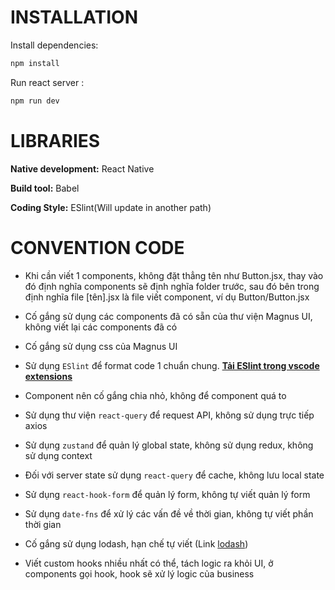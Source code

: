 # INSTALLATION

Install dependencies:
```bash
npm install
```


Run react server :
```bash
npm run dev
```
# LIBRARIES

**Native development:** React Native

**Build tool:** Babel

**Coding Style:** ESlint(Will update in another path)



# CONVENTION CODE

- Khi cần viết 1 components, không đặt thẳng tên như Button.jsx, thay vào đó định nghĩa components sẽ định nghĩa folder trước, sau đó bên trong định nghĩa file [tên].jsx là file viết component, ví dụ Button/Button.jsx
  

  
- Cố gắng sử dụng các components đã có sẵn của thư viện Magnus UI, không viết lại các components đã có
  
- Cố gắng sử dụng css của Magnus UI
  
- Sử dụng `ESlint` để format code 1 chuẩn chung. [**Tải ESlint trong vscode extensions**](https://marketplace.visualstudio.com/items?itemName=dbaeumer.vscode-eslint)
  
- Component nên cố gắng chia nhỏ, không để component quá to
  
- Sử dụng thư viện `react-query` để request API, không sử dụng trực tiếp axios
  
- Sử dụng `zustand` để quản lý global state, không sử dụng redux, không sử dụng context
  
- Đối với server state sử dụng `react-query` để cache, không lưu local state
  
- Sử dụng `react-hook-form` để quản lý form, không tự viết quản lý form
  
- Sử dụng `date-fns` để xử lý các vấn đề về thời gian, không tự viết phần thời gian
  
- Cố gắng sử dụng lodash, hạn chế tự viết (Link [lodash](https://lodash.com/))

- Viết custom hooks nhiều nhất có thể, tách logic ra khỏi UI, ở components gọi hook, hook sẽ xử lý logic của business
  
